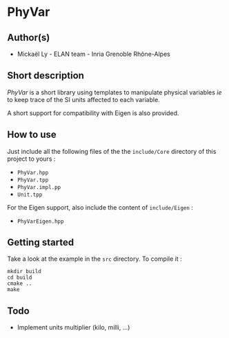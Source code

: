 # PhyVar

## Author(s)

* Mickaël Ly - ELAN team - Inria Grenoble Rhône-Alpes

## Short description
*PhyVar* is a short library using templates to manipulate physical variables *ie* to keep trace of the SI units affected to each variable.

A short support for compatibility with Eigen is also provided.

## How to use 

Just include all the following files of the the `include/Core` directory of this project to yours :
* `PhyVar.hpp`
* `PhyVar.tpp`
* `PhyVar.impl.pp`
* `Unit.tpp`

For the Eigen support, also include the content of `include/Eigen` :
* `PhyVarEigen.hpp`

## Getting started 

Take a look at the example in the `src` directory. To compile it :
```
mkdir build
cd build
cmake ..
make
```
## Todo 

* Implement units multiplier (kilo, milli, ...)

